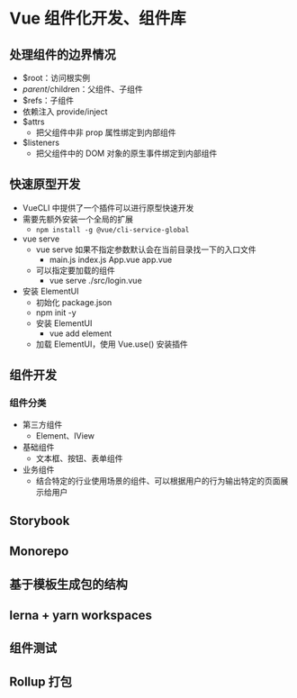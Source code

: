 # Vue 组件化开发、组件库

## 处理组件的边界情况

- $root：访问根实例
- $parent/$children：父组件、子组件
- $refs：子组件
- 依赖注入 provide/inject
- $attrs
  - 把父组件中非 prop 属性绑定到内部组件
- $listeners
  - 把父组件中的 DOM 对象的原生事件绑定到内部组件

## 快速原型开发

- VueCLI 中提供了一个插件可以进行原型快速开发
- 需要先额外安装一个全局的扩展
  - `npm install -g @vue/cli-service-global`
- vue serve
  - vue serve 如果不指定参数默认会在当前目录找一下的入口文件
    - main.js index.js App.vue app.vue
  - 可以指定要加载的组件
    - vue serve ./src/login.vue
- 安装 ElementUI
  - 初始化 package.json
  - npm init -y
  - 安装 ElementUI
    - vue add element
  - 加载 ElementUI，使用 Vue.use() 安装插件

## 组件开发

### 组件分类

- 第三方组件
  - Element、IView
- 基础组件
  - 文本框、按钮、表单组件
- 业务组件
  - 结合特定的行业使用场景的组件、可以根据用户的行为输出特定的页面展示给用户

## Storybook

## Monorepo

## 基于模板生成包的结构

## lerna + yarn workspaces

## 组件测试

## Rollup 打包
